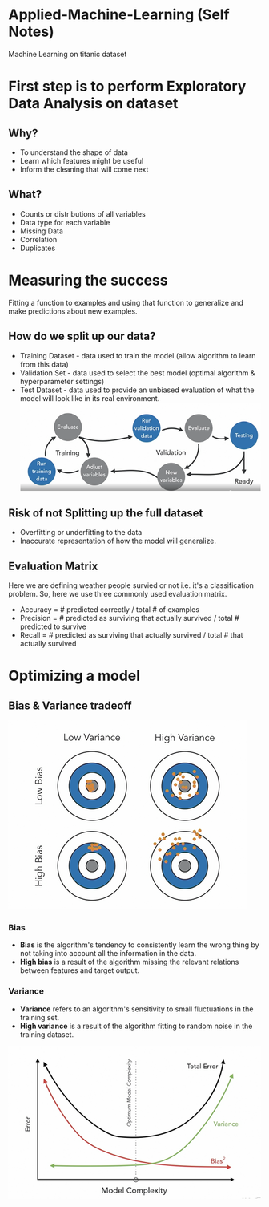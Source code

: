 # Applied-Machine-Learning (Self Notes)
Machine Learning on titanic dataset

# First step is to perform Exploratory Data Analysis on dataset
## Why?
* To understand the shape of data
* Learn which features might be useful
* Inform the cleaning that will come next

## What?
* Counts or distributions of all variables
* Data type for each variable
* Missing Data
* Correlation
* Duplicates

# Measuring the success
Fitting a function to examples and using that function to generalize and make predictions about new examples.

## How do we split up our data?
* Training Dataset - data used to train the model (allow algorithm to learn from this data)
* Validation Set - data used to select the best model (optimal algorithm & hyperparameter settings)
* Test Dataset - data used to provide an unbiased evaluation of what the model will look like in its real environment.
![](Images/1.PNG)

## Risk of not Splitting up the full dataset
* Overfitting or underfitting to the data
* Inaccurate representation of how the model will generalize.

## Evaluation Matrix 
Here we are defining weather people survied or not i.e. it's a classification problem. So, here we use three commonly used evaluation matrix.
* Accuracy = # predicted correctly / total # of examples
* Precision = # predicted as surviving that actually survived / total # predicted to survive
* Recall = # predicted as surviving that actually survived / total # that actually survived

# Optimizing a model
## Bias & Variance tradeoff
![](Images/2.PNG)

### Bias
* **Bias** is the algorithm's tendency to consistently learn the wrong thing by not taking into account all the information in the data.
* **High bias** is a result of the algorithm missing the relevant relations between features and target output.

### Variance
* **Variance** refers to an algorithm's sensitivity to small fluctuations in the training set.
* **High variance** is a result of the algorithm fitting to random noise in the training dataset.

![](Images/3.PNG)


